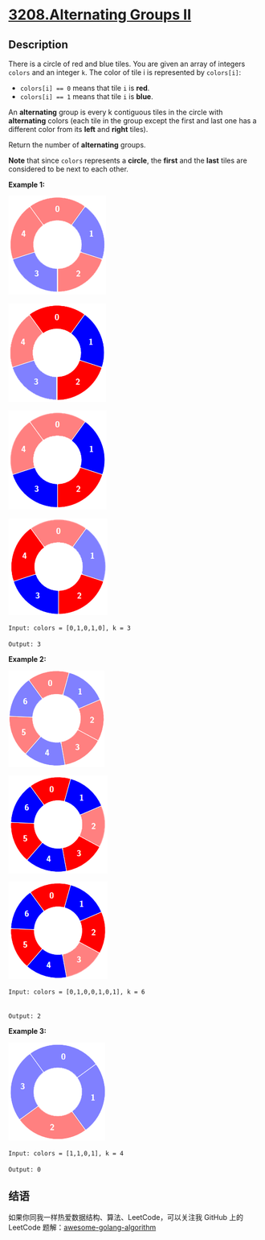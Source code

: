 # [3208.Alternating Groups II][title]

## Description
There is a circle of red and blue tiles. You are given an array of integers `colors` and an integer `k`. The color of tile i is represented by `colors[i]`:

- `colors[i] == 0` means that tile `i` is **red**.
- `colors[i] == 1` means that tile `i` is **blue**.

An **alternating** group is every k contiguous tiles in the circle with **alternating** colors (each tile in the group except the first and last one has a different color from its **left** and **right** tiles).

Return the number of **alternating** groups.

**Note** that since `colors` represents a **circle**, the **first** and the **last** tiles are considered to be next to each other.

**Example 1:**  

![1](./1.png)


![2](./2.png)


![3](./3.png)


![4](./4.png)


```
Input: colors = [0,1,0,1,0], k = 3

Output: 3
```

**Example 2:**  

![5](./5.png)


![6](./6.png)


![7](./7.png)


```
Input: colors = [0,1,0,0,1,0,1], k = 6


Output: 2
```

**Example 3:**  

![8](./8.png)

```
Input: colors = [1,1,0,1], k = 4

Output: 0
```

## 结语

如果你同我一样热爱数据结构、算法、LeetCode，可以关注我 GitHub 上的 LeetCode 题解：[awesome-golang-algorithm][me]

[title]: https://leetcode.com/problems/alternating-groups-ii/
[me]: https://github.com/kylesliu/awesome-golang-algorithm
